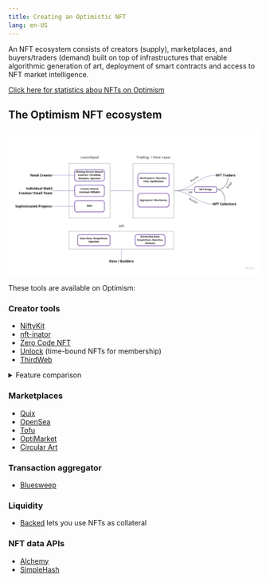 ```yaml
---
title: Creating an Optimistic NFT
lang: en-US
---
```


An NFT ecosystem consists of creators (supply), marketplaces, and buyers/traders (demand) built on top of infrastructures that enable algorithmic generation of art, deployment of smart contracts and access to NFT market intelligence.

[Click here for statistics abou NFTs on Optimism](https://dune.com/oplabspbc/optimism-nft-secondary-marketplaces)

## The Optimism NFT ecosystem

![The Optimism NFT ecosystem](../../assets/docs/guides/nft/OP-NFT-Ecosystem.jpg)

These tools are available on Optimism:

### Creator tools

- [NiftyKit](https://niftykit.com/)
- [nft-inator](https://nft-inator.com/)
- [Zero Code NFT](https://www.zerocodenft.com/)
- [Unlock](https://unlock-protocol.com/) (time-bound NFTs for membership)
- [ThirdWeb](https://thirdweb.com/)

<details>
<summary>
Feature comparison
</summary>

::: tip This comparison may be out of date

It is accurate, as far as we know, when written (early January 2023), but new features are implemented all the time.

:::

|                   | NiftyKit | NFT-Inator | Mintplex | Zero Code NFT | ThirdWeb |
| ----------------- | --- | --- | --- | --- | --- |
| Multi-chain       | 3 | 5 | 6 | 11 | 7 (Flow coming soon) |
| Generator         | ❌ | ✅ | ❌ | ❌ | ❌ |
| ERC-20   support  | ❌ | ❌ | ✅ | ✅ | ✅ |
| ERC-721A support  | ✅ | ✅ | ✅ | ✅ | ✅ |
| ERC-1155 support  | ❌ | ❌ | ✅ | ❌ | ✅ |
| DAO support       | ❌ | ❌ | ❌ | ✅ | ✅ |
| No Code deployment| ✅ | ✅ | ✅ | ✅ | ❌ |
| Pricing / Fee     | [Flat membership fee plus 2.5%-10% of the sales](https://app.niftykit.com/buy/passes) | 2% commission on primary sales | Paywall for premium features | Test for free, $499 for OpenSea setup | Currently zero |
| Image Hosting | [NFT storage](https://nft.storage/) / [Pinata](https://www.pinata.cloud/) | [NFT storage](https://nft.storage/) / [Pinata](https://www.pinata.cloud/) | Up to creators. Recommend [Pinata](https://www.pinata.cloud/) | [IPFS](https://ipfs.tech/) | [IPFS](https://ipfs.tech/). [Arweave](https://www.arweave.org/) and [Filecoin](https://filecoin.io/) coming soon |

</details>

### Marketplaces

- [Quix](https://qx.app/)
- [OpenSea](https://opensea.io/rankings?chain=optimism)
- [Tofu](https://tofunft.com/optimism)
- [OptiMarket](https://optimarket.io/)
- [Circular Art](https://www.circularart.xyz/)

### Transaction aggregator

- [Bluesweep](https://www.bluesweep.xyz/)

### Liquidity 

- [Backed](https://www.withbacked.xyz/network/optimism) lets you use NFTs as collateral

### NFT data APIs

- [Alchemy](https://docs.alchemy.com/reference/nft-api-quickstart)
- [SimpleHash](https://simplehash.com/)



